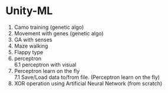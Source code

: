 # Unity-ML

1. Camo training (genetic algo)
2. Movement with genes (genetic algo)
3. GA with senses
4. Maze walking
5. Flappy type
6. perceptron <br>
6.1 perceptron with visual
7. Perceptron learn on the fly <br>
7.1 Save/Load data to/from file. (Perceptron learn on the fly)
8. XOR operation using Artificial Neural Network (from scratch)

